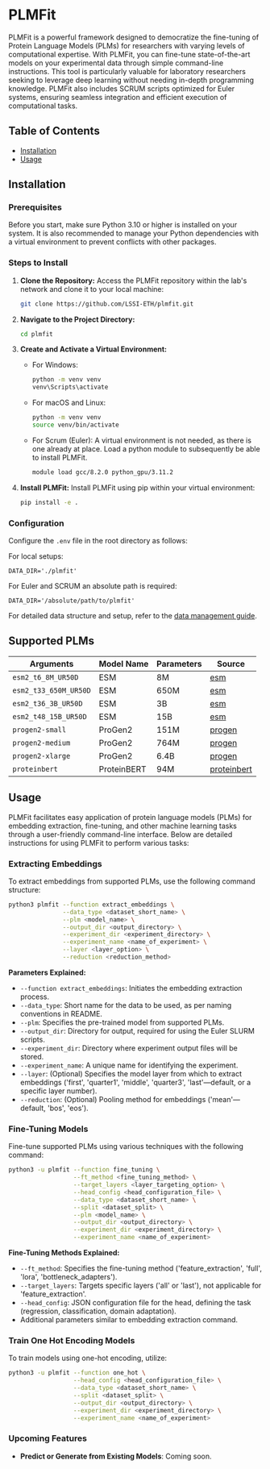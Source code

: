 # PLMFit

PLMFit is a powerful framework designed to democratize the fine-tuning of Protein Language Models (PLMs) for researchers with varying levels of computational expertise. With PLMFit, you can fine-tune state-of-the-art models on your experimental data through simple command-line instructions. This tool is particularly valuable for laboratory researchers seeking to leverage deep learning without needing in-depth programming knowledge. PLMFit also includes SCRUM scripts optimized for Euler systems, ensuring seamless integration and efficient execution of computational tasks.

## Table of Contents

- [Installation](#installation)
- [Usage](#usage)

## Installation

### Prerequisites
Before you start, make sure Python 3.10 or higher is installed on your system. It is also recommended to manage your Python dependencies with a virtual environment to prevent conflicts with other packages.

### Steps to Install

1. **Clone the Repository:**
   Access the PLMFit repository within the lab's network and clone it to your local machine:
   ```bash
   git clone https://github.com/LSSI-ETH/plmfit.git
   ```

2. **Navigate to the Project Directory:**
   ```bash
   cd plmfit
   ```

3. **Create and Activate a Virtual Environment:**
   - For Windows:
     ```bash
     python -m venv venv
     venv\Scripts\activate
     ```
   - For macOS and Linux:
     ```bash
     python -m venv venv
     source venv/bin/activate
     ```
   - For Scrum (Euler):
     A virtual environment is not needed, as there is one already at place. Load a python module to subsequently be able to install PLMFit.
     ```bash
     module load gcc/8.2.0 python_gpu/3.11.2
     ```

4. **Install PLMFit:**
   Install PLMFit using pip within your virtual environment:
   ```bash
   pip install -e .
   ```

### Configuration

Configure the `.env` file in the root directory as follows:

For local setups:
```
DATA_DIR='./plmfit'
```

For Euler and SCRUM an absolute path is required:
```
DATA_DIR='/absolute/path/to/plmfit'
```

For detailed data structure and setup, refer to the [data management guide](./plmfit/data/README.md).

## Supported PLMs
| Arguments | Model Name | Parameters | Source |
|-----------|------------|-------------|-------------|
| `esm2_t6_8M_UR50D` | ESM | 8M | [esm](https://github.com/facebookresearch/esm) |
| `esm2_t33_650M_UR50D` | ESM | 650M | [esm](https://github.com/facebookresearch/esm) |
| `esm2_t36_3B_UR50D` | ESM | 3B | [esm](https://github.com/facebookresearch/esm) |
| `esm2_t48_15B_UR50D` | ESM | 15B | [esm](https://github.com/facebookresearch/esm) |
| `progen2-small` | ProGen2 | 151M | [progen](https://github.com/enijkamp/progen2) |
| `progen2-medium` | ProGen2 | 764M | [progen](https://github.com/enijkamp/progen2) |
| `progen2-xlarge` | ProGen2 | 6.4B | [progen](https://github.com/enijkamp/progen2) |
| `proteinbert` | ProteinBERT | 94M | [proteinbert](https://github.com/nadavbra/protein_bert) |

## Usage

PLMFit facilitates easy application of protein language models (PLMs) for embedding extraction, fine-tuning, and other machine learning tasks through a user-friendly command-line interface. Below are detailed instructions for using PLMFit to perform various tasks:

### Extracting Embeddings

To extract embeddings from supported PLMs, use the following command structure:

```bash
python3 plmfit --function extract_embeddings \
               --data_type <dataset_short_name> \
               --plm <model_name> \
               --output_dir <output_directory> \
               --experiment_dir <experiment_directory> \
               --experiment_name <name_of_experiment> \
               --layer <layer_option> \
               --reduction <reduction_method>
```

**Parameters Explained:**
- `--function extract_embeddings`: Initiates the embedding extraction process.
- `--data_type`: Short name for the data to be used, as per naming conventions in README.
- `--plm`: Specifies the pre-trained model from supported PLMs.
- `--output_dir`: Directory for output, required for using the Euler SLURM scripts.
- `--experiment_dir`: Directory where experiment output files will be stored.
- `--experiment_name`: A unique name for identifying the experiment.
- `--layer`: (Optional) Specifies the model layer from which to extract embeddings ('first', 'quarter1', 'middle', 'quarter3', 'last'—default, or a specific layer number).
- `--reduction`: (Optional) Pooling method for embeddings ('mean'—default, 'bos', 'eos').

### Fine-Tuning Models

Fine-tune supported PLMs using various techniques with the following command:

```bash
python3 -u plmfit --function fine_tuning \
                  --ft_method <fine_tuning_method> \
                  --target_layers <layer_targeting_option> \
                  --head_config <head_configuration_file> \
                  --data_type <dataset_short_name> \
                  --split <dataset_split> \
                  --plm <model_name> \
                  --output_dir <output_directory> \
                  --experiment_dir <experiment_directory> \
                  --experiment_name <name_of_experiment>
```

**Fine-Tuning Methods Explained:**
- `--ft_method`: Specifies the fine-tuning method ('feature_extraction', 'full', 'lora', 'bottleneck_adapters').
- `--target_layers`: Targets specific layers ('all' or 'last'), not applicable for 'feature_extraction'.
- `--head_config`: JSON configuration file for the head, defining the task (regression, classification, domain adaptation).
- Additional parameters similar to embedding extraction command.

### Train One Hot Encoding Models

To train models using one-hot encoding, utilize:

```bash
python3 -u plmfit --function one_hot \
                  --head_config <head_configuration_file> \
                  --data_type <dataset_short_name> \
                  --split <dataset_split> \
                  --output_dir <output_directory> \
                  --experiment_dir <experiment_directory> \
                  --experiment_name <name_of_experiment>
```

### Upcoming Features

- **Predict or Generate from Existing Models**: Coming soon.
